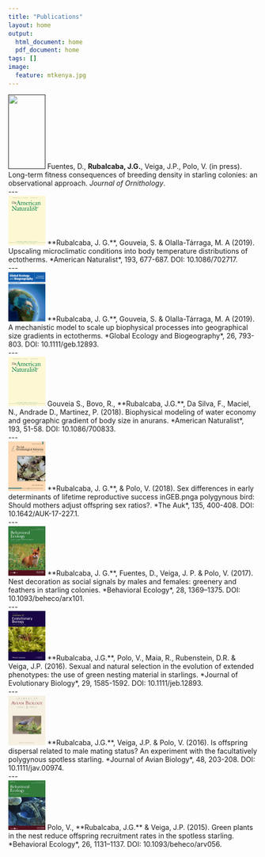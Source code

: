 ```yaml
---
title: "Publications"
layout: home
output:
  html_document: home
  pdf_document: home
tags: []
image:
  feature: mtkenya.jpg
---
```

<div class = "title">
<a href=""> <img class="size-medium wp-image-86 alignleft" src="/images/bio-photo.jpg" height="150px" width="75px" /></a> 
Fuentes, D., <b>Rubalcaba, J.G.</b>, Veiga, J.P., Polo, V. (in press). Long-term fitness consequences of breeding density in starling colonies: an observational approach. <i>Journal of Ornithology</i>.
</div>
---
<div class = "title">
<a href="https://www.journals.uchicago.edu/doi/abs/10.1086/702717"> <img src="/images/jcovers/AmNat.gif" height="100px" width="75px" /></a> **Rubalcaba, J. G.**, Gouveia, S. & Olalla-Tárraga, M. A (2019). Upscaling microclimatic conditions into body temperature distributions of ectotherms. *American Naturalist*, 193, 677-687. DOI: 10.1086/702717.
</div>
---
<div class = "title">
<a href="https://onlinelibrary.wiley.com/doi/full/10.1111/geb.12893"> <img src="/images/jcovers/GEB.png" height="100px" width="75px" /></a> **Rubalcaba, J. G.**, Gouveia, S. & Olalla-Tárraga, M. A (2019). A mechanistic model to scale up biophysical processes into geographical size gradients in ectotherms. *Global Ecology and Biogeography*, 26, 793-803. DOI: 10.1111/geb.12893.
</div>
---
<div class = "title">
<a href="https://www.journals.uchicago.edu/doi/abs/10.1086/700833?mobileUi=0"> <img src="/images/jcovers/AmNat.gif" height="100px" width="75px" /></a> Gouveia S., Bovo, R., **Rubalcaba, J.G.**, Da Silva, F., Maciel, N., Andrade D., Martinez, P. (2018). Biophysical modeling of water economy and geographic gradient of body size in anurans. *American Naturalist*, 193, 51-58. DOI: 10.1086/700833.
</div>
---
<div class = "title">
<a href="https://academic.oup.com/auk/article-abstract/135/3/400/5148873?redirectedFrom=fulltext"> <img src="/images/jcovers/AUK.gif" height="100px" width="75px" /></a> **Rubalcaba, J. G.**, & Polo, V. (2018). Sex differences in early determinants of lifetime reproductive success inGEB.pnga polygynous bird: Should mothers adjust offspring sex ratios?. *The Auk*, 135, 400-408. DOI: 10.1642/AUK-17-227.1.
</div>
---
<div class = "title">
<a href="https://academic.oup.com/beheco/article/28/5/1369/4064360"> <img src="/images/jcovers/BE17.png" height="100px" width="75px" /></a> **Rubalcaba, J. G.**, Fuentes, D., Veiga, J. P. & Polo, V. (2017). Nest decoration as social signals by males and females: greenery and feathers in starling colonies. *Behavioral Ecology*, 28, 1369–1375. DOI: 10.1093/beheco/arx101.
</div>
---
<div class = "title">
<a href="https://onlinelibrary.wiley.com/doi/full/10.1111/jeb.12893"> <img src="/images/jcovers/JEB.jpg" height="100px" width="75px" /></a> **Rubalcaba, J.G.**, Polo, V., Maia, R., Rubenstein, D.R. & Veiga, J.P. (2016). Sexual and natural selection in the evolution of extended phenotypes: the use of green nesting material in starlings. *Journal of Evolutionary Biology*, 29, 1585-1592. DOI: 10.1111/jeb.12893.
</div>
---
<div class = "title">
<a href="https://onlinelibrary.wiley.com/doi/10.1111/jav.00974"> <img src="/images/jcovers/JAV.jpg" height="100px" width="75px" /></a> **Rubalcaba, J.G.**, Veiga, J.P. & Polo, V. (2016). Is offspring dispersal related to male mating status? An experiment with the facultatively polygynous spotless starling. *Journal of Avian Biology*, 48, 203-208. DOI: 10.1111/jav.00974.
</div>
---
<div class = "title">
<a href="https://academic.oup.com/beheco/article/26/4/1131/210664"> <img src="/images/jcovers/BE15.gif" height="100px" width="75px" /></a> Polo, V., **Rubalcaba, J.G.** & Veiga, J.P. (2015). Green plants in the nest reduce offspring recruitment rates in the spotless starling. *Behavioral Ecology*, 26, 1131–1137. DOI: 10.1093/beheco/arv056.
</div>
